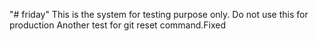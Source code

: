 "# friday" 
This is the system for testing purpose only. Do not use this for production
Another test for git reset command.Fixed